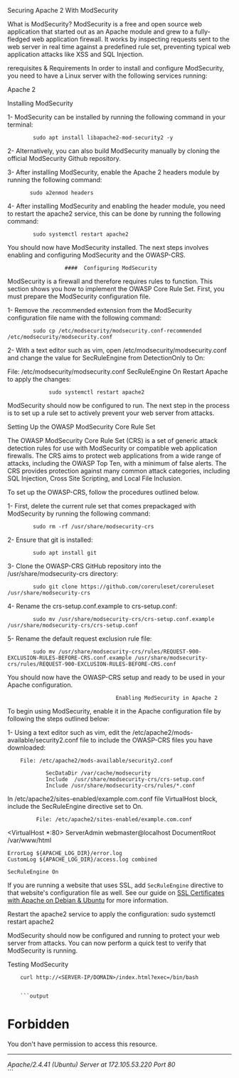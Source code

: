 Securing Apache 2 With ModSecurity

What is ModSecurity?
ModSecurity is a free and open source web application that started out as an Apache module and grew to a fully-fledged web application firewall. It works by inspecting requests sent to the web server in real time against a predefined rule set, preventing typical web application attacks like XSS and SQL Injection.

rerequisites & Requirements
In order to install and configure ModSecurity, you need to have a Linux server with the following services running:

Apache 2

Installing ModSecurity

1- ModSecurity can be installed by running the following command in your terminal:

            sudo apt install libapache2-mod-security2 -y

2- Alternatively, you can also build ModSecurity manually by cloning the official ModSecurity Github repository.

3- After installing ModSecurity, enable the Apache 2 headers module by running the following command:

           sudo a2enmod headers

4- After installing ModSecurity and enabling the header module, you need to restart the apache2 service, this can be done by running the following command:

            sudo systemctl restart apache2

You should now have ModSecurity installed. The next steps involves enabling and configuring ModSecurity and the OWASP-CRS.

                      ####  Configuring ModSecurity

ModSecurity is a firewall and therefore requires rules to function. This section shows you how to implement the OWASP Core Rule Set. First, you must prepare the ModSecurity configuration file.

1- Remove the .recommended extension from the ModSecurity configuration file name with the following command:

            sudo cp /etc/modsecurity/modsecurity.conf-recommended /etc/modsecurity/modsecurity.conf

2- With a text editor such as vim, open /etc/modsecurity/modsecurity.conf and change the value for SecRuleEngine from DetectionOnly to On:

File: /etc/modsecurity/modsecurity.conf
SecRuleEngine On
Restart Apache to apply the changes:

                 sudo systemctl restart apache2

ModSecurity should now be configured to run. The next step in the process is to set up a rule set to actively prevent your web server from attacks.

Setting Up the OWASP ModSecurity Core Rule Set

The OWASP ModSecurity Core Rule Set (CRS) is a set of generic attack detection rules for use with ModSecurity or compatible web application firewalls. The CRS aims to protect web applications from a wide range of attacks, including the OWASP Top Ten, with a minimum of false alerts. The CRS provides protection against many common attack categories, including SQL Injection, Cross Site Scripting, and Local File Inclusion.

To set up the OWASP-CRS, follow the procedures outlined below.

1- First, delete the current rule set that comes prepackaged with ModSecurity by running the following command:

            sudo rm -rf /usr/share/modsecurity-crs

2- Ensure that git is installed:

            sudo apt install git

3- Clone the OWASP-CRS GitHub repository into the /usr/share/modsecurity-crs directory:

            sudo git clone https://github.com/coreruleset/coreruleset /usr/share/modsecurity-crs

4- Rename the crs-setup.conf.example to crs-setup.conf:

            sudo mv /usr/share/modsecurity-crs/crs-setup.conf.example /usr/share/modsecurity-crs/crs-setup.conf

5- Rename the default request exclusion rule file:

            sudo mv /usr/share/modsecurity-crs/rules/REQUEST-900-EXCLUSION-RULES-BEFORE-CRS.conf.example /usr/share/modsecurity-crs/rules/REQUEST-900-EXCLUSION-RULES-BEFORE-CRS.conf

You should now have the OWASP-CRS setup and ready to be used in your Apache configuration.

                                      Enabling ModSecurity in Apache 2

To begin using ModSecurity, enable it in the Apache configuration file by following the steps outlined below:

1- Using a text editor such as vim, edit the /etc/apache2/mods-available/security2.conf file to include the OWASP-CRS files you have downloaded:

        File: /etc/apache2/mods-available/security2.conf

                SecDataDir /var/cache/modsecurity
                Include  /usr/share/modsecurity-crs/crs-setup.conf
                Include /usr/share/modsecurity-crs/rules/*.conf

In /etc/apache2/sites-enabled/example.com.conf file VirtualHost block, include the SecRuleEngine directive set to On.

             File: /etc/apache2/sites-enabled/example.com.conf

<VirtualHost \*:80> ServerAdmin webmaster@localhost DocumentRoot /var/www/html

    ErrorLog ${APACHE_LOG_DIR}/error.log
    CustomLog ${APACHE_LOG_DIR}/access.log combined

    SecRuleEngine On

If you are running a website that uses SSL, add `SecRuleEngine` directive to that website's configuration file as well. See our guide on [SSL Certificates with Apache on Debian & Ubuntu](/docs/guides/ssl-apache2-debian-ubuntu/#configure-apache-to-use-the-ssl-certificate) for more information.

Restart the apache2 service to apply the configuration:
sudo systemctl restart apache2

ModSecurity should now be configured and running to protect your web server from attacks. You can now perform a quick test to verify that ModSecurity is running.

Testing ModSecurity

        curl http://<SERVER-IP/DOMAIN>/index.html?exec=/bin/bash


        ```output

<!DOCTYPE HTML PUBLIC "-//IETF//DTD HTML 2.0//EN">
<html><head>
<title>403 Forbidden</title>
</head><body>
<h1>Forbidden</h1>
<p>You don't have permission to access this resource.</p>
<hr>
<address>Apache/2.4.41 (Ubuntu) Server at 172.105.53.220 Port 80</address>
</body></html>
```
